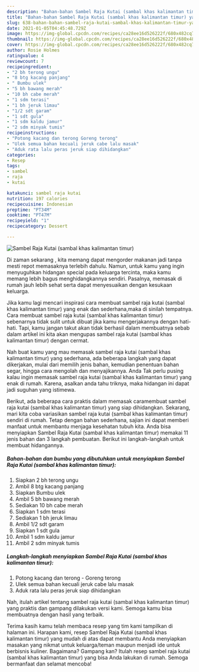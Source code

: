 ```yaml
---
description: "Bahan-bahan Sambel Raja Kutai (sambal khas kalimantan timur) yang lezat Untuk Jualan"
title: "Bahan-bahan Sambel Raja Kutai (sambal khas kalimantan timur) yang lezat Untuk Jualan"
slug: 638-bahan-bahan-sambel-raja-kutai-sambal-khas-kalimantan-timur-yang-lezat-untuk-jualan
date: 2021-01-05T04:45:48.729Z
image: https://img-global.cpcdn.com/recipes/ca28ee16d526222f/680x482cq70/sambel-raja-kutai-sambal-khas-kalimantan-timur-foto-resep-utama.jpg
thumbnail: https://img-global.cpcdn.com/recipes/ca28ee16d526222f/680x482cq70/sambel-raja-kutai-sambal-khas-kalimantan-timur-foto-resep-utama.jpg
cover: https://img-global.cpcdn.com/recipes/ca28ee16d526222f/680x482cq70/sambel-raja-kutai-sambal-khas-kalimantan-timur-foto-resep-utama.jpg
author: Rosie Holmes
ratingvalue: 4
reviewcount: 7
recipeingredient:
- "2 bh terong ungu"
- "8 btg kacang panjang"
- " Bumbu ulek"
- "5 bh bawang merah"
- "10 bh cabe merah"
- "1 sdm terasi"
- "1 bh jeruk limau"
- "1/2 sdt garam"
- "1 sdt gula"
- "1 sdm kaldu jamur"
- "2 sdm minyak tumis"
recipeinstructions:
- "Potong kacang dan terong Goreng terong"
- "Ulek semua bahan kecuali jeruk cabe lalu masak"
- "Aduk rata lalu peras jeruk siap dihidangkan"
categories:
- Resep
tags:
- sambel
- raja
- kutai

katakunci: sambel raja kutai 
nutrition: 197 calories
recipecuisine: Indonesian
preptime: "PT34M"
cooktime: "PT47M"
recipeyield: "1"
recipecategory: Dessert

---
```



![Sambel Raja Kutai (sambal khas kalimantan timur)](https://img-global.cpcdn.com/recipes/ca28ee16d526222f/680x482cq70/sambel-raja-kutai-sambal-khas-kalimantan-timur-foto-resep-utama.jpg)

Di zaman  sekarang , kita memang dapat mengorder makanan jadi tanpa mesti repot memasaknya terlebih dahulu. Namun, untuk kamu yang ingin menyuguhkan hidangan special pada keluarga tercinta, maka kamu memang lebih bagus menghidangkannya sendiri. Pasalnya, memasak di rumah jauh lebih sehat serta dapat menyesuaikan dengan kesukaan keluarga.

Jika kamu lagi mencari inspirasi cara membuat sambel raja kutai (sambal khas kalimantan timur) yang enak dan sederhana,maka di sinilah tempatnya. Cara membuat sambel raja kutai (sambal khas kalimantan timur)  sebenarnya tidak sulit untuk dibuat jika kamu mengerjakannya dengan hati-hati. Tapi, kamu jangan takut akan tidak berhasil dalam membuatnya 
sebab dalam artikel ini kita akan mengupas sambel raja kutai (sambal khas kalimantan timur) dengan cermat.  



Nah buat kamu yang mau memasak sambel raja kutai (sambal khas kalimantan timur) yang sederhana, ada beberapa langkah yang dapat dikerjakan, mulai dari memilih jenis bahan, kemudian penentuan bahan segar, hingga cara mengolah dan menyajikannya. Anda Tak perlu pusing kalau ingin memasak sambel raja kutai (sambal khas kalimantan timur) yang enak di rumah. Karena, asalkan anda  tahu triknya, maka hidangan ini dapat jadi suguhan yang istimewa.

Berikut, ada beberapa cara praktis  dalam memasak caramembuat sambel raja kutai (sambal khas kalimantan timur) yang siap dihidangkan. Sekarang, mari kita coba variasikan sambel raja kutai (sambal khas kalimantan timur) sendiri di rumah. Tetap dengan bahan sederhana, sajian ini dapat memberi manfaat untuk membantu menjaga kesehatan tubuh kita. Anda bisa menyiapkan Sambel Raja Kutai (sambal khas kalimantan timur) memakai 11 jenis bahan dan 3 langkah pembuatan. Berikut ini langkah-langkah untuk membuat hidangannya.

<!--inarticleads1-->

##### Bahan-bahan dan bumbu yang dibutuhkan untuk menyiapkan Sambel Raja Kutai (sambal khas kalimantan timur):

1. Siapkan 2 bh terong ungu
1. Ambil 8 btg kacang panjang
1. Siapkan  Bumbu ulek
1. Ambil 5 bh bawang merah
1. Sediakan 10 bh cabe merah
1. Siapkan 1 sdm terasi
1. Sediakan 1 bh jeruk limau
1. Ambil 1/2 sdt garam
1. Siapkan 1 sdt gula
1. Ambil 1 sdm kaldu jamur
1. Ambil 2 sdm minyak tumis




<!--inarticleads2-->

##### Langkah-langkah menyiapkan Sambel Raja Kutai (sambal khas kalimantan timur):

1. Potong kacang dan terong - Goreng terong
1. Ulek semua bahan kecuali jeruk cabe lalu masak
1. Aduk rata lalu peras jeruk siap dihidangkan




Nah, itulah artikel tentang  sambel raja kutai (sambal khas kalimantan timur)  yang praktis dan gampang dilakukan versi kami. Semoga kamu bisa membuatnya dengan hasil yang terbaik. 

Terima kasih kamu telah membaca resep yang tim kami tampilkan di halaman ini. Harapan kami, resep  Sambel Raja Kutai (sambal khas kalimantan timur) yang mudah di atas dapat membantu Anda menyiapkan masakan yang nikmat untuk keluarga/teman maupun menjadi ide untuk berbisnis kuliner. Bagaimana? Gampang kan? Itulah resep sambel raja kutai (sambal khas kalimantan timur) yang bisa Anda lakukan di rumah. Semoga bermanfaat dan selamat mencoba!

